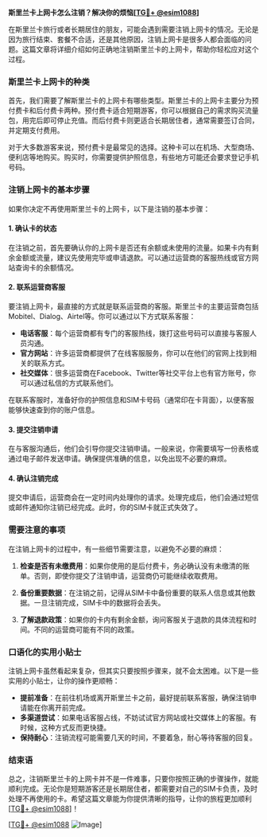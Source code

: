 **斯里兰卡上网卡怎么注销？解决你的烦恼[[TG💪+ @esim1088](https://t.me/s/esim1088)]**

在斯里兰卡旅行或者长期居住的朋友，可能会遇到需要注销上网卡的情况。无论是因为旅行结束、套餐不合适，还是其他原因，注销上网卡是很多人都会面临的问题。这篇文章将详细介绍如何正确地注销斯里兰卡的上网卡，帮助你轻松应对这个过程。

### 斯里兰卡上网卡的种类

首先，我们需要了解斯里兰卡的上网卡有哪些类型。斯里兰卡的上网卡主要分为预付费卡和后付费卡两种。预付费卡适合短期游客，你可以根据自己的需求购买流量包，用完后即可停止充值。而后付费卡则更适合长期居住者，通常需要签订合同，并定期支付费用。

对于大多数游客来说，预付费卡是最常见的选择。这种卡可以在机场、大型商场、便利店等地购买。购买时，你需要提供护照信息，有些地方可能还会要求登记手机号码。

### 注销上网卡的基本步骤

如果你决定不再使用斯里兰卡的上网卡，以下是注销的基本步骤：

#### 1. 确认卡的状态
在注销之前，首先要确认你的上网卡是否还有余额或未使用的流量。如果卡内有剩余金额或流量，建议先使用完毕或申请退款。可以通过运营商的客服热线或官方网站查询卡的余额情况。

#### 2. 联系运营商客服
要注销上网卡，最直接的方式就是联系运营商的客服。斯里兰卡的主要运营商包括Mobitel、Dialog、Airtel等。你可以通过以下方式联系客服：

- **电话客服**：每个运营商都有专门的客服热线，拨打这些号码可以直接与客服人员沟通。
- **官方网站**：许多运营商都提供了在线客服服务，你可以在他们的官网上找到相关的联系方式。
- **社交媒体**：很多运营商在Facebook、Twitter等社交平台上也有官方账号，你可以通过私信的方式联系他们。

在联系客服时，准备好你的护照信息和SIM卡号码（通常印在卡背面），以便客服能够快速查到你的账户信息。

#### 3. 提交注销申请
在与客服沟通后，他们会引导你提交注销申请。一般来说，你需要填写一份表格或通过电子邮件发送申请。确保提供准确的信息，以免出现不必要的麻烦。

#### 4. 确认注销完成
提交申请后，运营商会在一定时间内处理你的请求。处理完成后，他们会通过短信或邮件通知你注销已经完成。此时，你的SIM卡就正式失效了。

### 需要注意的事项

在注销上网卡的过程中，有一些细节需要注意，以避免不必要的麻烦：

1. **检查是否有未缴费用**：如果你使用的是后付费卡，务必确认没有未缴清的账单。否则，即使你提交了注销申请，运营商仍可能继续收取费用。

2. **备份重要数据**：在注销之前，记得从SIM卡中备份重要的联系人信息或其他数据。一旦注销完成，SIM卡中的数据将会丢失。

3. **了解退款政策**：如果你的卡内有剩余金额，询问客服关于退款的具体流程和时间。不同的运营商可能有不同的政策。

### 口语化的实用小贴士

注销上网卡虽然看起来复杂，但其实只要按照步骤来，就不会太困难。以下是一些实用的小贴士，让你的操作更顺畅：

- **提前准备**：在前往机场或离开斯里兰卡之前，最好提前联系客服，确保注销申请能在你离开前完成。
- **多渠道尝试**：如果电话客服占线，不妨试试官方网站或社交媒体上的客服。有时候，这种方式反而更快捷。
- **保持耐心**：注销流程可能需要几天的时间，不要着急，耐心等待客服的回复。

### 结束语

总之，注销斯里兰卡的上网卡并不是一件难事，只要你按照正确的步骤操作，就能顺利完成。无论你是短期游客还是长期居住者，都需要对自己的SIM卡负责，及时处理不再使用的卡。希望这篇文章能为你提供清晰的指导，让你的旅程更加顺利[[TG💪+ @esim1088](https://t.me/s/esim1088)]！

[[TG💪+ @esim1088](https://t.me/s/esim1088) ![Image](https://i.postimg.cc/4NQfJmqS/Snipaste-2025-05-13-00-14-12.png)]